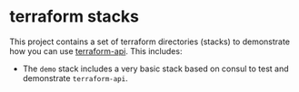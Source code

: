 # terraform stacks

This project contains a set of terraform directories (stacks) to demonstrate
how you can use [terraform-api](https://github.com/gregoryguillou/terraform-api).
This includes:

- The `demo` stack includes a very basic stack based on consul to test and
  demonstrate `terraform-api`.
